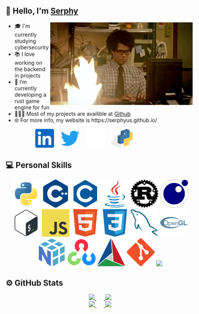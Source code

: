 <h2>👋 Hello, I'm <a href="https://serphyus.github.io">Serphy</a></h2>
<img align="right" width="5px" height="1px"/>
<img align="right" height="220px" src="assets/developer.gif"/>
<ul>
  <li>🎓 I'm currently studying cybersecurity</li>
  <li>📚 I love working on the backend in projects</li>
  <li>🔭 I’m currently developing a rust game engine for fun</li>
  <li>👨🏻‍💻 Most of my projects are availible at <a href="https://github.com/Serphyus?tab=repositories">Github</a></li>
  <li>🌐 For more info, my website is https://serphyus.github.io/</li>
</ul>
<div>
  <img width="75px"/>
  <a href="https://www.linkedin.com/in/sigurd-pettersen-a24705233"><img height="50px" alt="linkedin" src="assets/linkedin.svg"/></a>
  <img width="10px"/>
  <a href="https://twitter.com/serphyus"><img alt="twitter" height="50px" src="assets/twitter.svg"/></a>
  <img width="10px"/>
  <a href="https://github.com/Serphyus"><img height="50px" alt="github" src="assets/github-dark-mode.svg"/></a>
  <img width="10px"/>
  <a href="https://pypi.org/user/serphyus/"><img height="50px" alt="pypi" src="assets/pypi.svg"/></a>
</div>

<h2>💻 Personal Skills</h2>
<div align="center">
  <img height="75px" src="https://raw.githubusercontent.com/devicons/devicon/2ae2a900d2f041da66e950e4d48052658d850630/icons/python/python-original.svg"/>
  <img height="75px" src="https://raw.githubusercontent.com/devicons/devicon/2ae2a900d2f041da66e950e4d48052658d850630/icons/cplusplus/cplusplus-plain.svg"/>
  <img height="75px" src="https://raw.githubusercontent.com/devicons/devicon/2ae2a900d2f041da66e950e4d48052658d850630/icons/c/c-plain.svg"/>
  <img height="75px" src="https://raw.githubusercontent.com/devicons/devicon/2ae2a900d2f041da66e950e4d48052658d850630/icons/java/java-original.svg"/>
  <img height="75px" src="https://raw.githubusercontent.com/devicons/devicon/master/icons/rust/rust-plain.svg"/>
  <img height="75px" src="https://raw.githubusercontent.com/devicons/devicon/master/icons/lua/lua-original.svg"/>
  <img height="75px" src="https://raw.githubusercontent.com/devicons/devicon/2ae2a900d2f041da66e950e4d48052658d850630/icons/bash/bash-original.svg"/>
  <img height="75px" src="https://raw.githubusercontent.com/devicons/devicon/master/icons/javascript/javascript-original.svg"/>
  <img height="75px" src="https://raw.githubusercontent.com/devicons/devicon/master/icons/html5/html5-original.svg"/>
  <img height="75px" src="https://raw.githubusercontent.com/devicons/devicon/master/icons/css3/css3-original.svg"/>
  <img height="75px" src="https://raw.githubusercontent.com/devicons/devicon/master/icons/mysql/mysql-original.svg"/>
  <img height="75px" src="https://raw.githubusercontent.com/devicons/devicon/2ae2a900d2f041da66e950e4d48052658d850630/icons/opengl/opengl-plain.svg"/>
  <img height="75px" src="https://raw.githubusercontent.com/devicons/devicon/2ae2a900d2f041da66e950e4d48052658d850630/icons/numpy/numpy-original.svg"/>
  <img height="75px" src="https://raw.githubusercontent.com/devicons/devicon/1119b9f84c0290e0f0b38982099a2bd027a48bf1/icons/opencv/opencv-original.svg"/>
  <img height="75px" src="https://raw.githubusercontent.com/devicons/devicon/master/icons/cmake/cmake-original.svg"/>
  <img height="75px" src="https://raw.githubusercontent.com/devicons/devicon/2ae2a900d2f041da66e950e4d48052658d850630/icons/git/git-original.svg"/>
  <img height="75px" src="https://upload.wikimedia.org/wikipedia/commons/thumb/f/f1/Icons8_flat_linux.svg/768px-Icons8_flat_linux.svg.png"/>
</div>

<h2>⚙️ GitHub Stats</h2>
<div align="center"></img>
  <a href="https://github.com/Serphyus#gh-dark-mode-only">
    <div>
      <img height="190em" src="https://github-readme-stats.vercel.app/api?username=Serphyus&show_icons=true&border_color=414868&theme=tokyonight"/>
      <img width="20px"/>
      <img height="190em" src="https://github-readme-stats.vercel.app/api/top-langs/?username=Serphyus&layout=compact&border_color=414868&theme=tokyonight"/>
    </div>
  </a>
  <a href="https://github.com/Serphyus#gh-light-mode-only">
    <div>
      <img height="190em" src="https://github-readme-stats.vercel.app/api?username=Serphyus&show_icons=true"/>
      <img width="20px"/>
      <img height="190em" src="https://github-readme-stats.vercel.app/api/top-langs/?username=Serphyus&layout=compact"/>
    </div>
  </a>
</div>
